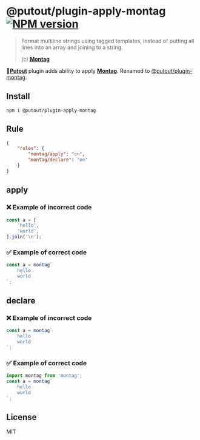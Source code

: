 # @putout/plugin-apply-montag [![NPM version][NPMIMGURL]][NPMURL]

[NPMIMGURL]: https://img.shields.io/npm/v/@putout/plugin-apply-montag.svg?style=flat&longCache=true
[NPMURL]: https://npmjs.org/package/@putout/plugin-apply-montag"npm"

> Format multiline strings using tagged templates, instead of putting all lines into an array and joining to a string.
>
> (c) [**Montag**](https://github.com/coderaiser/montag)

🐊[**Putout**](https://github.com/coderaiser/putout) plugin adds ability to apply [**Montag**](https://github.com/coderaiser/montag). Renamed to [@putout/plugin-montag](https://www.npmjs.com/package/@putout/plugin-montag).

## Install

```
npm i @putout/plugin-apply-montag
```

## Rule

```json
{
    "rules": {
        "montag/apply": "on",
        "montag/declare": "on"
    }
}
```

## apply

### ❌ Example of incorrect code

```js
const a = [
    'hello',
    'world',
].join('\n');
```

### ✅ Example of correct code

```js
const a = montag`
    hello
    world
`;
```

## declare

### ❌ Example of incorrect code

```js
const a = montag`
    hello
    world
`;
```

### ✅ Example of correct code

```js
import montag from 'montag';
const a = montag`
    hello
    world
`;
```

## License

MIT

